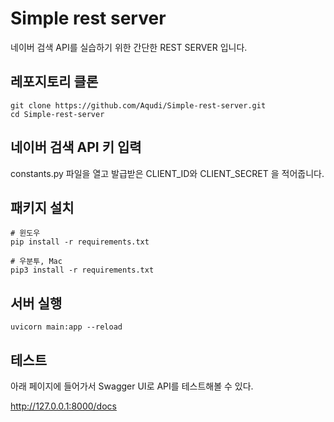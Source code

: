 # Simple rest server
네이버 검색 API를 실습하기 위한 간단한 REST SERVER 입니다.

## 레포지토리 클론
```shell
git clone https://github.com/Aqudi/Simple-rest-server.git
cd Simple-rest-server
```

## 네이버 검색 API 키 입력
constants.py 파일을 열고 발급받은 CLIENT_ID와 CLIENT_SECRET 을 적어줍니다.

## 패키지 설치
```shell
# 윈도우
pip install -r requirements.txt

# 우분투, Mac
pip3 install -r requirements.txt
```

## 서버 실행
``` shell
uvicorn main:app --reload  
```

## 테스트
아래 페이지에 들어가서 Swagger UI로 API를 테스트해볼 수 있다.


http://127.0.0.1:8000/docs
